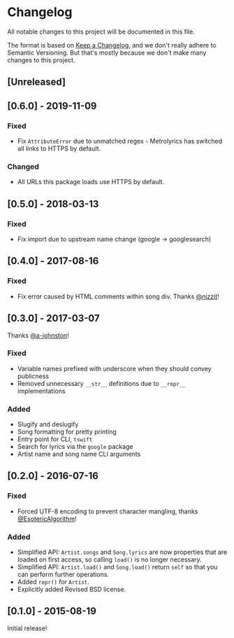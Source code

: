 Changelog
=========

All notable changes to this project will be documented in this file.

The format is based on [Keep a Changelog](http://keepachangelog.com/), and we
don't really adhere to Semantic Versioning. But that's mostly because we don't
make many changes to this project.

## [Unreleased]

## [0.6.0] - 2019-11-09
### Fixed
- Fix `AttributeError` due to unmatched regex - Metrolyrics has switched all
  links to HTTPS by default.

### Changed
- All URLs this package loads use HTTPS by default.

## [0.5.0] - 2018-03-13
### Fixed
- Fix import due to upstream name change (google -> googlesearch)

## [0.4.0] - 2017-08-16
### Fixed
- Fix error caused by HTML comments within song div. Thanks [@nizzit][]!

## [0.3.0] - 2017-03-07
Thanks [@a-johnston][]!

### Fixed
- Variable names prefixed with underscore when they should convey publicness
- Removed unnecessary `__str__` definitions due to `__repr__` implementations

### Added
- Slugify and deslugify
- Song formatting for pretty printing
- Entry point for CLI, `tswift`
- Search for lyrics via the `google` package
- Artist name and song name CLI arguments

## [0.2.0] - 2016-07-16
### Fixed
- Forced UTF-8 encoding to prevent character mangling, thanks
  [@EsotericAlgorithm][]!

### Added
- Simplified API: `Artist.songs` and `Song.lyrics` are now properties that are
  loaded on first access, so calling `load()` is no longer necessary.
- Simplified API: `Artist.load()` and `Song.load()` return `self` so that you
  can perform further operations.
- Added `repr()` for `Artist`.
- Explicitly added Revised BSD license.

## [0.1.0] - 2015-08-19

Initial release!

[@nizzit]: https://github.com/nizzit
[@a-johnston]: https://github.com/a-johnston
[@EsotericAlgorithm]: https://github.com/EsotericAlgorithm
